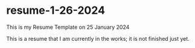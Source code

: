 # resume-1-26-2024
This is my Resume Template on 25 January 2024

This is a resume that I am currently in the works; it is not finished just yet.
